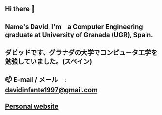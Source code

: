## Hi there 👋
## Name's David, I'm　a Computer Engineering graduate at University of Granada (UGR), Spain.
## ダビッドです、グラナダの大学でコンピュータ工学を勉強していました。(スペイン)
## 📫 E-mail / メール　: davidinfante1997@gmail.com
## [Personal website](https://davidinfante.github.io/)



<!--
**davidinfante/davidinfante** is a ✨ _special_ ✨ repository because its `README.md` (this file) appears on your GitHub profile.

Here are some ideas to get you started:

- 🔭 I’m currently working on ...
- 🌱 I’m currently learning ...
- 👯 I’m looking to collaborate on ...
- 🤔 I’m looking for help with ...
- 💬 Ask me about ...
- 📫 How to reach me: ...
- 😄 Pronouns: ...
- ⚡ Fun fact: ...
-->
